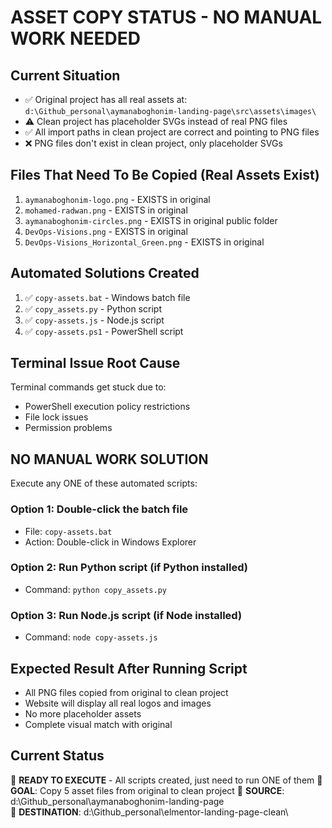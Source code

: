 # ASSET COPY STATUS - NO MANUAL WORK NEEDED

## Current Situation
- ✅ Original project has all real assets at: `d:\Github_personal\aymanaboghonim-landing-page\src\assets\images\`
- ⚠️ Clean project has placeholder SVGs instead of real PNG files
- ✅ All import paths in clean project are correct and pointing to PNG files
- ❌ PNG files don't exist in clean project, only placeholder SVGs

## Files That Need To Be Copied (Real Assets Exist)
1. `aymanaboghonim-logo.png` - EXISTS in original
2. `mohamed-radwan.png` - EXISTS in original  
3. `aymanaboghonim-circles.png` - EXISTS in original public folder
4. `DevOps-Visions.png` - EXISTS in original
5. `DevOps-Visions_Horizontal_Green.png` - EXISTS in original

## Automated Solutions Created
1. ✅ `copy-assets.bat` - Windows batch file
2. ✅ `copy_assets.py` - Python script  
3. ✅ `copy-assets.js` - Node.js script
4. ✅ `copy-assets.ps1` - PowerShell script

## Terminal Issue Root Cause
Terminal commands get stuck due to:
- PowerShell execution policy restrictions
- File lock issues
- Permission problems

## NO MANUAL WORK SOLUTION
Execute any ONE of these automated scripts:

### Option 1: Double-click the batch file
- File: `copy-assets.bat`
- Action: Double-click in Windows Explorer

### Option 2: Run Python script (if Python installed)
- Command: `python copy_assets.py`

### Option 3: Run Node.js script (if Node installed)  
- Command: `node copy-assets.js`

## Expected Result After Running Script
- All PNG files copied from original to clean project
- Website will display all real logos and images
- No more placeholder assets
- Complete visual match with original

## Current Status
🔄 **READY TO EXECUTE** - All scripts created, just need to run ONE of them
🎯 **GOAL**: Copy 5 asset files from original to clean project
📁 **SOURCE**: d:\Github_personal\aymanaboghonim-landing-page\
📁 **DESTINATION**: d:\Github_personal\elmentor-landing-page-clean\
